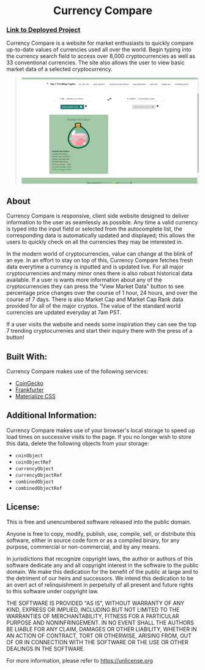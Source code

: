 <h1 align="center"><strong>Currency Compare</strong></h1>

### [Link to Deployed Project](https://kkolyvek.github.io/crypto-compare/)

Currency Compare is a website for market enthusiasts to quickly compare up-to-date values of currencies used all over the world. Begin typing into the currency search field to access over 8,000 cryptocurrencies as well as 33 conventional currencies. The site also allows the user to view basic market data of a selected cryptocurrency.

> ![screenshot of the site](./assets/images/readme-screenshot.png)

## About

Currency Compare is responsive, client side website designed to deliver information to the user as seamlessly as possible. Any time a valid currency is typed into the input field or selected from the autocomplete list, the corresponding data is automatically updated and displayed; this allows the users to quickly check on all the currencies they may be interested in.

In the modern world of cryptocurrencies, value can change at the blink of an eye. In an effort to stay on top of this, Currency Compare fetches fresh data everytime a currency is inputted and is updated live. For all major cryptocurrencies and many minor ones there is also robust historical data available. If a user is wants more information about any of the cryptocurrencies they can press the "View Market Data" button to see percentage price changes over the course of 1 hour, 24 hours, and over the course of 7 days. There is also Market Cap and Market Cap Rank data provided for all of the major cryptos. The value of the standard world currencies are updated everyday at 7am PST. 

If a user visits the website and needs some inspiration they can see the top 7 trending cryptocurrenies and start their inquiry there with the press of a button! 



## Built With:

Currency Compare makes use of the following services:

- [CoinGecko](https://www.coingecko.com/en)
- [Frankfurter](https://www.frankfurter.app/)
- [Materialize CSS](https://materializecss.com/)

## Additional Information:

Currency Compare makes use of your browser's local storage to speed up load times on successive visits to the page. If you no longer wish to store this data, delete the following objects from your storage:

- `coinObject`
- `coinObjectRef`
- `currencyObject`
- `currencyObjectRef`
- `combinedObject`
- `combinedObjectRef`

## License: 

This is free and unencumbered software released into the public domain.

Anyone is free to copy, modify, publish, use, compile, sell, or
distribute this software, either in source code form or as a compiled
binary, for any purpose, commercial or non-commercial, and by any
means.

In jurisdictions that recognize copyright laws, the author or authors
of this software dedicate any and all copyright interest in the
software to the public domain. We make this dedication for the benefit
of the public at large and to the detriment of our heirs and
successors. We intend this dedication to be an overt act of
relinquishment in perpetuity of all present and future rights to this
software under copyright law.

THE SOFTWARE IS PROVIDED "AS IS", WITHOUT WARRANTY OF ANY KIND,
EXPRESS OR IMPLIED, INCLUDING BUT NOT LIMITED TO THE WARRANTIES OF
MERCHANTABILITY, FITNESS FOR A PARTICULAR PURPOSE AND NONINFRINGEMENT.
IN NO EVENT SHALL THE AUTHORS BE LIABLE FOR ANY CLAIM, DAMAGES OR
OTHER LIABILITY, WHETHER IN AN ACTION OF CONTRACT, TORT OR OTHERWISE,
ARISING FROM, OUT OF OR IN CONNECTION WITH THE SOFTWARE OR THE USE OR
OTHER DEALINGS IN THE SOFTWARE.

For more information, please refer to <https://unlicense.org>
